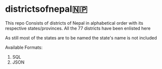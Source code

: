 # districtsofnepal🇳🇵

This repo Consists of districts of Nepal in alphabetical order with its respective states/provinces.
All the 77 districts have been enlisted here

As still most of the states are to be named the state's name is not included

Available Formats:
1) SQL
2) JSON
